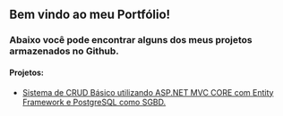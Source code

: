 ## Bem vindo ao meu Portfólio!
### Abaixo você pode encontrar alguns dos meus projetos armazenados no Github.

#### Projetos:
* [Sistema de CRUD Básico utilizando ASP.NET MVC CORE com Entity Framework e PostgreSQL como SGBD.](https://github.com/LukeDaniel16/RSistemasCRUDCompleto)


